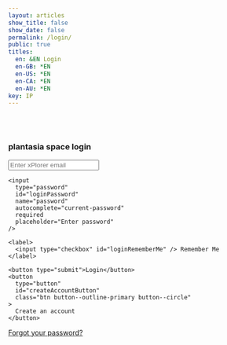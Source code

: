 ```yaml
---
layout: articles
show_title: false
show_date: false
permalink: /login/
public: true
titles:
  en: &EN Login
  en-GB: *EN
  en-US: *EN
  en-CA: *EN
  en-AU: *EN
key: IP
---
```


<br><br>

<div class="form-container">
  <h3 id="loginTitle">plantasia space login</h3>

  <!-- Login Form (shown if no recovery token is present) -->
  <form id="loginForm" class="contact-form">
    <input
      type="email"
      id="loginEmail"
      name="email"
      autocomplete="email"
      required
      placeholder="Enter xPlorer email"
    />

    <input
      type="password"
      id="loginPassword"
      name="password"
      autocomplete="current-password"
      required
      placeholder="Enter password"
    />

    <label>
      <input type="checkbox" id="loginRememberMe" /> Remember Me
    </label>

    <button type="submit">Login</button>
    <button
      type="button"
      id="createAccountButton"
      class="btn button--outline-primary button--circle"
    >
      Create an account
    </button>
  </form>

  <!-- Reset Password Form (shown if recovery token is present) -->
  <form id="resetPasswordForm" class="contact-form" style="display: none;">
    <!-- Hidden email field for accessibility and password managers -->
    <input
      type="email"
      id="resetEmail"
      name="email"
      autocomplete="email"
      style="display: none;"
      tabindex="-1"
    />

    <input
      type="password"
      id="resetNewPassword"
      name="newPassword"
      autocomplete="new-password"
      required
      placeholder="Enter your new password"
    />

    <input
      type="password"
      id="resetConfirmNewPassword"
      name="confirmNewPassword"
      autocomplete="new-password"
      required
      placeholder="Confirm your new password"
    />

    <button type="submit">Reset Password</button>
  </form>

  <!-- Server message display -->
  <p id="message" style="color: red;"></p>

  <!-- Forgot password link -->
  <p><a href="#" id="forgotPasswordLink">Forgot your password?</a></p>
</div>

<script>
document.addEventListener('DOMContentLoaded', function() {
  const messageElement = document.getElementById('message');
  const resetPasswordForm = document.getElementById('resetPasswordForm');
  const loginForm = document.getElementById('loginForm');
  const loginTitle = document.getElementById('loginTitle');

  // Function to parse URL hash (for reset password token)
  function parseHash() {
    const hash = window.location.hash.substring(1); // Get everything after '#'
    const params = new URLSearchParams(hash);
    return {
      accessToken: params.get('access_token'),
      type: params.get('type'),
    };
  }

  // Function to handle password reset
async function handleResetPassword(accessToken) {
  // IMPORTANT: Match the input IDs you have in the HTML
  const newPassword = document.getElementById('resetNewPassword').value.trim();
  const confirmPassword = document.getElementById('resetConfirmNewPassword').value.trim();

  if (newPassword !== confirmPassword) {
    messageElement.innerText = "Passwords do not match.";
    messageElement.style.color = 'red';
    return;
  }

  try {
    const response = await fetch('https://api.plantasia.space/api/auth/reset-password', {
      method: 'POST',
      headers: {
        'Content-Type': 'application/json',
      },
      credentials: 'include',
      body: JSON.stringify({ accessToken, newPassword })
    });

    if (!response.ok) {
      let data = {};
      try {
        data = await response.json();
      } catch {
        // If response isn't valid JSON
        throw new Error(`Unexpected error occurred (${response.status})`);
      }

      // Combine the server's message + error into one
      const fullErrorMessage = `${data.message || 'Ops, password reset failed'}${data.error ? ': ' + data.error : ''}`;
      throw new Error(fullErrorMessage);
    }

    // Success
    messageElement.innerText = "Password reset successful! You can now log in with your new password.";
    messageElement.style.color = 'green';
    setTimeout(() => window.location.href = '/login', 1500);

  } catch (error) {
    console.error('Password reset error:', error);
    messageElement.innerText =
      typeof error === 'string'
        ? error
        : (error.message || 'An unexpected error occurred.');
    messageElement.style.color = 'red';
  }
}

  // Setup form handlers using auth.js's functions
  function setupLoginForm() {
    loginForm.addEventListener('submit', function(event) {
      event.preventDefault();
      const email = document.getElementById('loginEmail').value.trim();
      const password = document.getElementById('loginPassword').value.trim();
      loginUser(email, password); // Use auth.js's loginUser function
    });
  }

  function setupCreateAccountButton() {
    document.getElementById('createAccountButton').addEventListener('click', function() {
      window.location.href = '/register';
    });
  }

  function setupForgotPasswordLink() {
    document.getElementById('forgotPasswordLink').addEventListener('click', async function(event) {
      event.preventDefault();
      const email = document.getElementById('loginEmail').value.trim();
      if (!email) {
        messageElement.innerText = "Please enter your email to reset the password.";
        messageElement.style.color = 'red';
        return;
      }
      await forgotPassword(email); // Use auth.js's forgotPassword function
    });
  }

  // Initialize all form behaviors
  function initializeForms() {
    setupLoginForm();
    setupCreateAccountButton();
    setupForgotPasswordLink();
  }

  // Initialize the page logic
  function initializePage() {
    const { accessToken, type } = parseHash();

    if (type === 'recovery' && accessToken) {
      loginForm.style.display = 'none';
      resetPasswordForm.style.display = 'block';
      loginTitle.textContent = 'Reset Your Password';

      resetPasswordForm.addEventListener('submit', function(event) {
        event.preventDefault();
        handleResetPassword(accessToken);
      });
    } else {
      loginForm.style.display = 'block';
      resetPasswordForm.style.display = 'none';
    }

    initializeForms();
  }

  initializePage(); // Start page-specific logic
});
</script>
